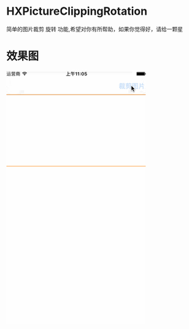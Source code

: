 # HXPictureClippingRotation
简单的图片裁剪 旋转 功能,希望对你有所帮助，如果你觉得好，请给一颗星

# 效果图
![image](https://github.com/huangxuan518/HXPictureClippingRotation/blob/master/HXPictureClippingRotation/shili.gif)

